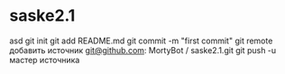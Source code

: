 # saske2.1
asd
git init 
git add README.md 
git commit -m "first commit" 
git remote добавить источник git@github.com: MortyBot / saske2.1.git
 git push -u мастер источника
